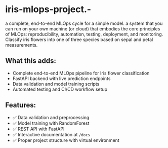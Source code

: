 # iris-mlops-project.-
a complete, end-to-end MLOps cycle for a simple model. a system that you can run on your own machine (or cloud) that embodies the core principles of MLOps: reproducibility, automation, testing, deployment, and monitoring. Classify iris flowers into one of three species based on sepal and petal measurements.

## What this adds:
- Complete end-to-end MLOps pipeline for Iris flower classification
- FastAPI backend with live prediction endpoints
- Data validation and model training scripts
- Automated testing and CI/CD workflow setup

## Features:
- ✅ Data validation and preprocessing
- ✅ Model training with RandomForest
- ✅ REST API with FastAPI
- ✅ Interactive documentation at `/docs`
- ✅ Proper project structure with virtual environment
